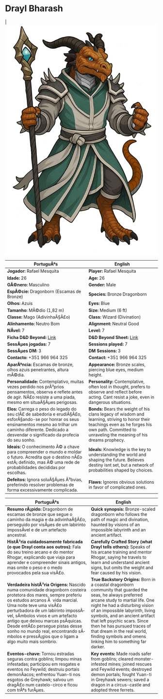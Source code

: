 ﻿# Drayl Bharash

|![Drayl Bharash](pc_drayl_bharash.png)

| PortuguÃªs | English |
|-----------|---------|
| **Jogador:** Rafael Mesquita | **Player:** Rafael Mesquita |
| **Idade:** 26 | **Age:** 26 |
| **GÃ©nero:** Masculino | **Gender:** Male |
| **EspÃ©cie:** Dragonborn (Escamas de Bronze) | **Species:** Bronze Dragonborn |
| **Olhos:** Azuis | **Eyes:** Blue |
| **Tamanho:** MÃ©dio (1,82 m) | **Size:** Medium (6 ft) |
| **Classe:** Mago (AdivinhaÃ§Ã£o) | **Class:** Wizard (Divination) |
| **Alinhamento:** Neutro Bom | **Alignment:** Neutral Good |
| **NÃ­vel:** 7 | **Level:** 7 |
| **Ficha D&D Beyond:** [Link](https://www.dndbeyond.com/characters/139926806) | **D&D Beyond Sheet:** [Link](https://www.dndbeyond.com/characters/139926806) |
| **SessÃµes jogadas:** 7 | **Sessions played:** 7 |
| **SessÃµes DM:** 3 | **DM Sessions:** 3 |
| **Contacto:** +351 966 964 325 | **Contact:** +351 966 964 325 |
| **AparÃªncia:** Escamas de bronze, olhos azuis penetrantes, altura mÃ©dia. | **Appearance:** Bronze scales, piercing blue eyes, medium height. |
| **Personalidade:** Contemplativo, muitas vezes perdido nos prÃ³prios pensamentos, observa e reflete antes de agir. NÃ£o resiste a uma piada, mesmo em situaÃ§Ãµes perigosas. | **Personality:** Contemplative, often lost in thought, prefers to observe and reflect before acting. Cant resist a joke, even in dangerous situations. |
| **Elos:** Carrega o peso do legado do seu clÃ£ de sabedoria e erudiÃ§Ã£o, esforÃ§ando-se por honrar os seus ensinamentos mesmo ao trilhar um caminho diferente. Dedicado a desvendar o significado da profecia do seu sonho. | **Bonds:** Bears the weight of his clans legacy of wisdom and learning, striving to honor their teachings even as he forges his own path. Committed to unraveling the meaning of his dreams prophecy. |
| **Ideais:** O conhecimento Ã© a chave para compreender o mundo e moldar o futuro. Acredita que o destino nÃ£o estÃ¡ definido, mas Ã© uma rede de probabilidades decididas por escolhas. | **Ideals:** Knowledge is the key to understanding the world and shaping the future. Believes destiny isnt set, but a network of probabilities shaped by choices. |
| **Defeitos:** Ignora soluÃ§Ãµes Ã³bvias, preferindo resolver problemas de forma excessivamente complicada. | **Flaws:** Ignores obvious solutions in favor of complicated ones. |

| PortuguÃªs | English |
|-----------|---------|
| **Resumo rÃ¡pido:** Dragonborn de escamas de bronze que segue o caminho da magia e da adivinhaÃ§Ã£o, perseguido por visÃµes de um labirinto impossÃ­vel e de um artefacto ancestral. | **Quick synopsis:** Bronze-scaled dragonborn who follows the path of magic and divination, haunted by visions of an impossible labyrinth and an ancient artifact. |
| **HistÃ³ria cuidadosamente fabricada (o que Drayl conta aos outros):** Fala do seu treino arcano e do mentor Rhogar, explicando que viaja para aprender e compreender sinais antigos, mas omite o peso e o medo provocados pela sua visÃ£o. | **Carefully Crafted Story (what Drayl tells others):** Speaks of his arcane training and mentor Rhogar, saying he travels to learn and understand ancient signs, but omits the weight and fear caused by his vision. |
| **Verdadeira histÃ³ria  Origens:** Nascido numa comunidade dragonborn costeira protetora dos mares, sempre preferiu os estudos arcanos Ã  vida marcial. Uma noite teve uma visÃ£o perturbadora de um labirinto impossÃ­vel, sÃ­mbolos vivos e um artefacto antigo que deixou marcas psÃ­quicas. Desde entÃ£o persegue pistas desse sonho no mundo real, encontrando sÃ­mbolos e pressÃ¡gios que o ligam a algo muito mais sombrio. | **True Backstory  Origins:** Born in a coastal dragonborn community that guarded the seas, he always preferred arcane study to martial life. One night he had a disturbing vision of an impossible labyrinth, living symbols, and an ancient artifact that left psychic scars. Since then he has pursued traces of that dream in the real world, finding symbols and omens linking him to something far darker. |
| **Eventos-chave:** Tornou estradas seguras contra goblins; limpou minas infestadas; participou em resgates e eventos no Feywild; destruiu portais demonÃ­acos; enfrentou Yuan-ti nos esgotos de Greyhawk; salvou um dragÃ£o num castelo-circo e ficou com trÃªs furÃµes. | **Key events:** Made roads safer from goblins; cleared monster-infested mines; joined rescues and Feywild events; destroyed demon portals; fought Yuan-ti in Greyhawk sewers; saved a dragon in a circus-castle and adopted three ferrets. |







